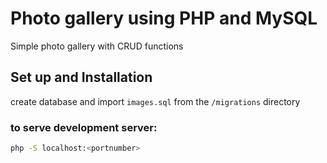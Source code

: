 # Photo gallery using PHP and MySQL
Simple photo gallery with CRUD functions

## Set up and Installation
create database and import `images.sql` from the `/migrations` directory

### to serve development server:
```bash
php -S localhost:<portnumber>
```

